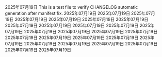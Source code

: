 
2025年07月19日
This is a test file to verify CHANGELOG automatic generation after manifest fix.
2025年07月19日
2025年07月19日
2025年07月19日
2025年07月19日
2025年07月19日
2025年07月19日
2025年07月19日
2025年07月19日
2025年07月19日
2025年07月19日
2025年07月19日
2025年07月19日
2025年07月19日
2025年07月19日
2025年07月19日
2025年07月19日
2025年07月19日
2025年07月19日
2025年07月19日
2025年07月19日
2025年07月19日
2025年07月19日
2025年07月19日
2025年07月19日
2025年07月19日
2025年07月19日
2025年07月19日
